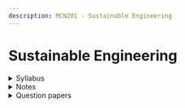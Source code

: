```yaml
---
description: MCN201 - Sustainable Engineering
---
```


# Sustainable Engineering

<details>

<summary>Syllabus</summary>

[MCN201](https://drive.google.com/file/d/1x1ppW0IS7yr8MBoOAhs7uVG7Yj_Q6kNS/view?usp=drive_link)

</details>

<details>

<summary>Notes</summary>

[SE Notes](https://drive.google.com/drive/folders/1ApRYh7DvAKslkNputcT2i83xkcxov-mQ?usp=drive_link)&#x20;

[SE Short Notes ](https://drive.google.com/drive/folders/1mnSpY6itWwH_-u-RuR709HN6xpIhQK1e?usp=drive_link)

</details>

<details>

<summary>Question papers</summary>

[SE University Question Papers](https://drive.google.com/drive/folders/1vJA89UbBVGAwCKacBEeZ3PJDmgh-mURr?usp=drive_link)

</details>
